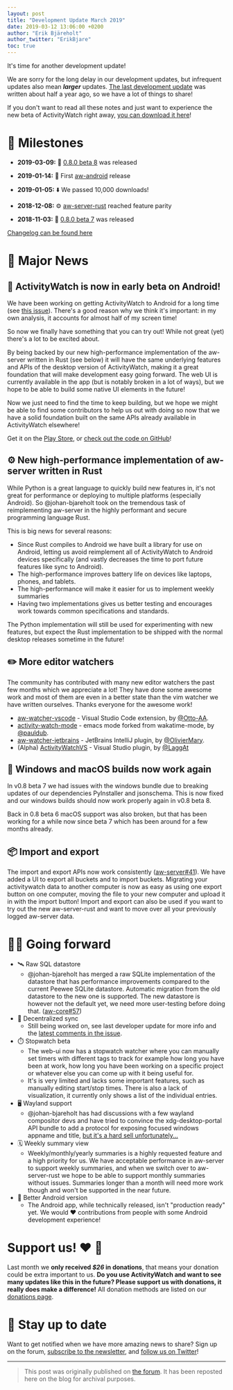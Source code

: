```yaml
---
layout: post
title: "Development Update March 2019"
date: 2019-03-12 13:06:00 +0200
author: "Erik Bjäreholt"
author_twitter: "ErikBjare"
toc: true
---
```


It's time for another development update!

We are sorry for the long delay in our development updates, but infrequent updates also mean ***larger*** updates. [The last development update](https://forum.activitywatch.net/t/development-update-august-2018/136) was written about half a year ago, so we have a lot of things to share!

If you don't want to read all these notes and just want to experience the new beta of ActivityWatch right away, [you can download it here](https://github.com/ActivityWatch/activitywatch/releases/tag/v0.8.0b8)!

# 🏁 Milestones

- **2019-03-09:** 🚢 [0.8.0 beta 8](https://github.com/ActivityWatch/activitywatch/releases/tag/v0.8.0b8) was released

- **2019-01-14:** 🤖 First [aw-android](https://github.com/ActivityWatch/aw-android/) release

 - **2019-01-05:** ⬇️ We passed 10,000 downloads!

- **2018-12-08:** ⚙️ [aw-server-rust](https://github.com/ActivityWatch/aw-server-rust/) reached feature parity

- **2018-11-03:** 🚢 [0.8.0 beta 7](https://github.com/ActivityWatch/activitywatch/releases/tag/v0.8.0b7) was released

[Changelog can be found here](https://activitywatch.readthedocs.io/en/latest/changelog.html#v0-8-0b8)

# 📯 Major News

## 🤖 ActivityWatch is now in early beta on Android!

We have been working on getting ActivityWatch to Android for a long time (see [this issue](https://github.com/ActivityWatch/activitywatch/issues/6)). There's a good reason why we think it's important: in my own analysis, it accounts for almost half of my screen time!

So now we finally have something that you can try out! While not great (yet) there's a lot to be excited about.

By being backed by our new high-performance implementation of the aw-server written in Rust (see below) it will have the same underlying features and APIs of the desktop version of ActivityWatch, making it a great foundation that will make development easy going forward. The web UI is currently available in the app (but is notably broken in a lot of ways), but we hope to be able to build some native UI elements in the future!

Now we just need to find the time to keep building, but we hope we might be able to find some contributors to help us out with doing so now that we have a solid foundation built on the same APIs already available in ActivityWatch elsewhere!

Get it on the [Play Store](https://play.google.com/store/apps/details?id=net.activitywatch.android), or [check out the code on GitHub](https://github.com/ActivityWatch/aw-android)!

## ⚙️ New high-performance implementation of aw-server written in Rust

While Python is a great language to quickly build new features in, it's not great for performance or deploying to multiple platforms (especially Android). So @johan-bjareholt took on the tremendous task of reimplementing aw-server in the highly performant and secure programming language Rust. 

This is big news for several reasons:

 - Since Rust compiles to Android we have built a library for use on Android, letting us avoid reimplement all of ActivityWatch to Android devices specifically (and vastly decreases the time to port future features like sync to Android).
 - The high-performance improves battery life on devices like laptops, phones, and tablets.
 - The high-performance will make it easier for us to implement weekly summaries
 - Having two implementations gives us better testing and encourages work towards common specifications and standards.

The Python implementation will still be used for experimenting with new features, but expect the Rust implementation to be shipped with the normal desktop releases sometime in the future!

## ✏️ More editor watchers

The community has contributed with many new editor watchers the past few months which we appreciate a lot! They have done some awesome work and most of them are even in a better state than the vim watcher we have written ourselves. Thanks everyone for the awesome work!

* [aw-watcher-vscode](https://github.com/ActivityWatch/aw-watcher-vscode) - Visual Studio Code extension, by [@Otto-AA](https://github.com/Otto-AA).
* [activity-watch-mode](https://github.com/pauldub/activity-watch-mode) - emacs mode forked from wakatime-mode, by [@pauldub](https://github.com/pauldub).
* [aw-watcher-jetbrains](https://github.com/OlivierMary/aw-watcher-jetbrains) - JetBrains IntelliJ plugin, by [@OlivierMary](https://github.com/OlivierMary).
* (Alpha) [ActivityWatchVS](https://github.com/LaggAt/ActivityWatchVS) - Visual Studio plugin, by [@LaggAt](https://github.com/LaggAt)

## 🔧  Windows and macOS builds now work again
In v0.8 beta 7 we had issues with the windows bundle due to breaking updates of our dependencies PyInstaller and jsonschema. This is now fixed and our windows builds should now work properly again in v0.8 beta 8.

Back in 0.8 beta 6 macOS support was also broken, but that has been working for a while now since beta 7 which has been around for a few months already.

 ## 📦 Import and export
The import and export APIs now work consistently ([aw-server#41](https://github.com/ActivityWatch/aw-server/pull/41)). We have added a UI to export all buckets and to import buckets. Migrating your activitywatch data to another computer is now as easy as using one export button on one computer, moving the file to your new computer and upload it in with the import button! Import and export can also be used if you want to try out the new aw-server-rust and want to move over all your previously logged aw-server data.


# 🏃‍♀️ Going forward

 - 🛰️ Raw SQL datastore
    - @johan-bjareholt has merged a raw SQLite implementation of the datastore that has performance improvements compared to the current Peewee SQLite datastore. Automatic migration from the old datastore to the new one is supported. The new datastore is however not the default yet, we need more user-testing before doing that. ([aw-core#57](https://github.com/ActivityWatch/aw-core/pull/57))
 - 🔄 Decentralized sync
   - Still being worked on, see last developer update for more info and the [latest comments in the issue]().
 - ⏱️ Stopwatch beta
   - The web-ui now has a stopwatch watcher where you can manually set timers with different tags to track for example how long you have been at work, how long you have been working on a specific project or whatever else you can come up with it being useful for.
   - It's is very limited and lacks some important features, such as manually editing start/stop times. There is also a lack of visualization, it currently only shows a list of the individual entries.
  - 🖥️ Wayland support
    - @johan-bjareholt has had discussions with a few wayland compositor devs and have tried to convince the xdg-desktop-portal API bundle to add a protocol for exposing focused windows appname and title, [but it's a hard sell unfortunately...](https://github.com/flatpak/xdg-desktop-portal/issues/304)
  - 🗓️ Weekly summary view
    - Weekly/monthly/yearly summaries is a highly requested feature and a high priority for us. We have acceptable performance in aw-server to support weekly summaries, and when we switch over to aw-server-rust we hope to be able to support monthly summaries without issues. Summaries longer than a month will need more work though and won't be supported in the near future.
  - 🤖 Better Android version
    - The Android app, while technically released, isn't "production ready" yet. We would ❤️ contributions from people with some Android development experience!

# Support us! ❤️ 💸

Last month we **only received *$26* in donations**, that means your donation could be extra important to us. **Do you use ActivityWatch and want to see many updates like this in the future?  Please support us with donations, it really does make a difference!**
All donation methods are listed on our [donations page](https://activitywatch.net/donate/).

# 📧 Stay up to date

Want to get notified when we have more amazing news to share? Sign up on the forum, [subscribe to the newsletter](http://eepurl.com/cTU6QX), and [follow us on Twitter](https://twitter.com/ActivityWatchIt)!

---

> This post was originally published on [the forum](https://forum.activitywatch.net/t/development-update-march-2019/189). It has been reposted here on the blog for archival purposes.
